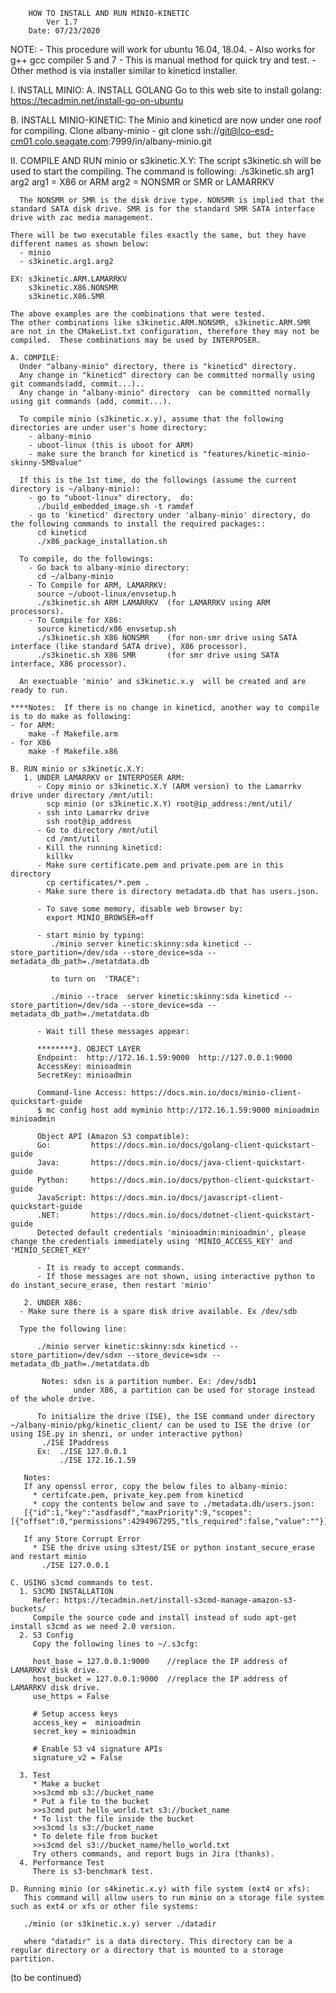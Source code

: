 		HOW TO INSTALL AND RUN MINIO-KINETIC
			Ver 1.7
		Date: 07/23/2020

NOTE: - This procedure will work for ubuntu 16.04, 18.04.
      - Also works for g++ gcc compiler 5 and 7
      - This is manual method for quick try and test.
      - Other method is via installer similar to kineticd installer.

I. INSTALL MINIO:
   A. INSTALL GOLANG
      Go to this web site to install golang:
      https://tecadmin.net/install-go-on-ubuntu

   B. INSTALL MINIO-KINETIC:
      The Minio and kineticd are now under one roof for compiling.
         Clone albany-minio
           - git clone ssh://git@lco-esd-cm01.colo.seagate.com:7999/in/albany-minio.git

II. COMPILE AND RUN minio or s3kinetic.X.Y:
    The script s3kinetic.sh will be used to start the compiling.  The command is following:
      ./s3kinetic.sh arg1 arg2
      arg1 = X86 or ARM
      arg2 = NONSMR or SMR or LAMARRKV
     
      The NONSMR or SMR is the disk drive type. NONSMR is implied that the standard SATA disk drive. SMR is for the standard SMR SATA interface drive with zac media management.

    There will be two executable files exactly the same, but they have different names as shown below:
      - minio
      - s3kinetic.arg1.arg2

    EX: s3kinetic.ARM.LAMARRKV
        s3kinetic.X86.NONSMR
        s3kinetic.X86.SMR
    
    The above examples are the combinations that were tested.
    The other combinations like s3kinetic.ARM.NONSMR, s3kinetic.ARM.SMR are not in the CMakeList.txt configuration, therefore they may not be compiled.  These combinations may be used by INTERPOSER.
           
    A. COMPILE:
      Under "albany-minio" directory, there is "kineticd" directory.
      Any change in "kineticd" directory can be committed normally using git commands(add, commit...)..
      Any change in "albany-minio" directory  can be committed normally using git commands (add, commit...).

      To compile minio (s3kinetic.x.y), assume that the following directories are under user's home directory:
        - albany-minio
        - uboot-linux (this is uboot for ARM)
        - make sure the branch for kineticd is "features/kinetic-minio-skinny-5MBvalue"

      If this is the 1st time, do the followings (assume the current directory is ~/albany-minio):
        - go to "uboot-linux" directory,  do:
          ./build_embedded_image.sh -t ramdef
        - go to 'kineticd' directory under 'albany-minio' directory, do the following commands to install the required packages::
          cd kineticd
          ./x86_package_installation.sh

      To compile, do the followings:
        - Go back to albany-minio directory:
          cd ~/albany-minio
        - To Compile for ARM, LAMARRKV:
          source ~/uboot-linux/envsetup.h
          ./s3kinetic.sh ARM LAMARRKV  (for LAMARRKV using ARM processors).
        - To Compile for X86:
          source kineticd/x86_envsetup.sh
          ./s3kinetic.sh X86 NONSMR    (for non-smr drive using SATA interface (like standard SATA drive), X86 processor).
          ./s3kinetic.sh X86 SMR       (for smr drive using SATA interface, X86 processor).

      An exectuable 'minio' and s3kinetic.x.y  will be created and are ready to run.

    ****Notes:  If there is no change in kineticd, another way to compile is to do make as following:
    - for ARM:
        make -f Makefile.arm
    - for X86
        make -f Makefile.x86
      
    B. RUN minio or s3kinetic.X.Y:
       1. UNDER LAMARRKV or INTERPOSER ARM:
          - Copy minio or s3kinetic.X.Y (ARM version) to the Lamarrkv drive under directory /mnt/util:
            scp minio (or s3kinetic.X.Y) root@ip_address:/mnt/util/
          - ssh into Lamarrkv drive
            ssh root@ip_address
          - Go to directory /mnt/util
            cd /mnt/util
          - Kill the running kineticd:
            killkv
          - Make sure certificate.pem and private.pem are in this directory
            cp certificates/*.pem .
          - Make sure there is directory metadata.db that has users.json.

          - To save some memory, disable web browser by:
            export MINIO_BROWSER=off

          - start minio by typing:
             ./minio server kinetic:skinny:sda kineticd --store_partition=/dev/sda --store_device=sda --metadata_db_path=./metatdata.db

             to turn on  'TRACE":

             ./minio --trace  server kinetic:skinny:sda kineticd --store_partition=/dev/sda --store_device=sda --metadata_db_path=./metatdata.db
 
          - Wait till these messages appear:

          ********3. OBJECT LAYER
          Endpoint:  http://172.16.1.59:9000  http://127.0.0.1:9000      
          AccessKey: minioadmin 
          SecretKey: minioadmin 

          Command-line Access: https://docs.min.io/docs/minio-client-quickstart-guide
          $ mc config host add myminio http://172.16.1.59:9000 minioadmin minioadmin

          Object API (Amazon S3 compatible):
          Go:         https://docs.min.io/docs/golang-client-quickstart-guide
          Java:       https://docs.min.io/docs/java-client-quickstart-guide
          Python:     https://docs.min.io/docs/python-client-quickstart-guide
          JavaScript: https://docs.min.io/docs/javascript-client-quickstart-guide
          .NET:       https://docs.min.io/docs/dotnet-client-quickstart-guide
          Detected default credentials 'minioadmin:minioadmin', please change the credentials immediately using 'MINIO_ACCESS_KEY' and 'MINIO_SECRET_KEY'

          - It is ready to accept commands.
          - If those messages are not shown, using interactive python to do instant_secure_erase, then restart 'minio'
            
       2. UNDER X86:
	  - Make sure there is a spare disk drive available. Ex /dev/sdb

	  Type the following line:

          ./minio server kinetic:skinny:sdx kineticd --store_partition=/dev/sdxn --store_device=sdx --metadata_db_path=./metatdata.db

           Notes: sdxn is a partition number. Ex: /dev/sdb1 
                  under X86, a partition can be used for storage instead of the whole drive.            

          To initialize the drive (ISE), the ISE command under directory ~/albany-minio/pkg/kinetic_client/ can be used to ISE the drive (or using ISE.py in shenzi, or under interactive python)
	       ./ISE IPaddress 
          Ex:  ./ISE 127.0.0.1    
               ./ISE 172.16.1.59

       Notes:
       If any openssl error, copy the below files to albany-minio:
         * certifcate.pem, private_key.pem from kineticd
         * copy the contents below and save to ./metadata.db/users.json:
       [{"id":1,"key":"asdfasdf","maxPriority":9,"scopes":[{"offset":0,"permissions":4294967295,"tls_required":false,"value":""}]}]

       If any Store Corrupt Error
         * ISE the drive using s3test/ISE or python instant_secure_erase and restart minio
           ./ISE 127.0.0.1

    C. USING s3cmd commands to test.
      1. S3CMD INSTALLATION
         Refer: https://tecadmin.net/install-s3cmd-manage-amazon-s3-buckets/
         Compile the source code and install instead of sudo apt-get install s3cmd as we need 2.0 version.
      2. S3 Config
         Copy the following lines to ~/.s3cfg:

         host_base = 127.0.0.1:9000    //replace the IP address of LAMARRKV disk drive.
         host_bucket = 127.0.0.1:9000  //replace the IP address of LAMARRKV disk drive.
         use_https = False

         # Setup access keys
         access_key =  minioadmin
         secret_key = minioadmin

         # Enable S3 v4 signature APIs
         signature_v2 = False

      3. Test
         * Make a bucket  
         >>s3cmd mb s3://bucket_name
         * Put a file to the bucket
         >>s3cmd put hello_world.txt s3://bucket_name
         * To list the file inside the bucket
         >>s3cmd ls s3://bucket_name
         * To delete file from bucket
         >>s3cmd del s3://bucket_name/hello_world.txt
         Try others commands, and report bugs in Jira (thanks).
      4. Performance Test
         There is s3-benchmark test.

    D. Running minio (or s4kinetic.x.y) with file system (ext4 or xfs):
       This command will allow users to run minio on a storage file system such as ext4 or xfs or other file systems:

       ./minio (or s3kinetic.x.y) server ./datadir

       where "datadir" is a data directory. This directory can be a regular directory or a directory that is mounted to a storage partition.


(to be continued)






